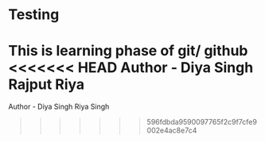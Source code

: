 # Testing
This is learning phase of git/ github<br/>
<<<<<<< HEAD
Author - Diya Singh Rajput Riya
=======
Author - Diya Singh
         Riya Singh
>>>>>>> 596fdbda9590097765f2c9f7cfe9002e4ac8e7c4
